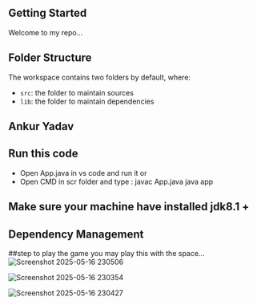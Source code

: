 ## Getting Started

Welcome to my repo...

## Folder Structure

The workspace contains two folders by default, where:

- `src`: the folder to maintain sources
- `lib`: the folder to maintain dependencies

## Ankur Yadav 

## Run this code 
* Open App.java in vs code and run it 
or 
* Open CMD in scr folder and type : 
javac App.java
java app

## Make sure your machine have installed jdk8.1 + 
## Dependency Management
##step to play the game 
you may play this with the space...
![Screenshot 2025-05-16 230506](https://github.com/user-attachments/assets/90efa7aa-2e79-4324-add2-43a86bf60c12)



![Screenshot 2025-05-16 230354](https://github.com/user-attachments/assets/ece7d129-8a46-4d22-ae3e-6b373c5dea6c)


![Screenshot 2025-05-16 230427](https://github.com/user-attachments/assets/3a4798e0-4301-4142-8a1e-8e0d55a0f2c2)
